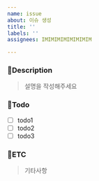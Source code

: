 ```yaml
---
name: issue
about: 이슈 생성
title: ''
labels: ''
assignees: IMIMIMIMIMIMIMIM

---
```


### 📃Description
> 설명을 작성해주세요

### 📌Todo
- [ ] todo1
- [ ] todo2
- [ ] todo3

### 📝ETC
> 기타사항
